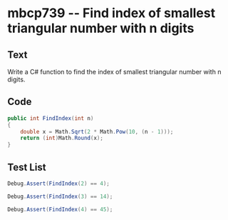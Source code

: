 # mbcp739 -- Find index of smallest triangular number with n digits

## Text

Write a C# function to find the index of smallest triangular number with n digits.

## Code

```csharp
public int FindIndex(int n) 
{ 
    double x = Math.Sqrt(2 * Math.Pow(10, (n - 1))); 
    return (int)Math.Round(x); 
}
```

## Test List

```csharp
Debug.Assert(FindIndex(2) == 4);
```

```csharp
Debug.Assert(FindIndex(3) == 14);
```

```csharp
Debug.Assert(FindIndex(4) == 45);
```
